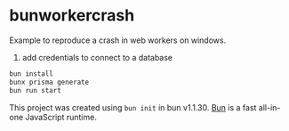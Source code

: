 # bunworkercrash

Example to reproduce a crash in web workers on windows.

1. add credentials to connect to a database

```bash
bun install
bunx prisma generate
bun run start
```

This project was created using `bun init` in bun v1.1.30. [Bun](https://bun.sh) is a fast all-in-one JavaScript runtime.

